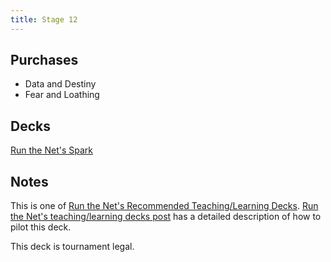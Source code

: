 ```yaml
---
title: Stage 12
---
```


## Purchases

* Data and Destiny
* Fear and Loathing

## Decks

[Run the Net's Spark](https://netrunnerdb.com/en/deck/view/752578)

## Notes

This is one of [Run the Net's Recommended Teaching/Learning Decks](https://runthenet.wordpress.com/2016/08/23/recommended-teachinglearning-decks/). [Run the Net's teaching/learning decks post](https://runthenet.wordpress.com/2016/08/23/recommended-teachinglearning-decks/) has a detailed description of how to pilot this deck.

This deck is tournament legal.
